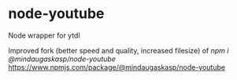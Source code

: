 # node-youtube
Node wrapper for ytdl

Improved fork (better speed and quality, increased filesize) of *npm i @mindaugaskasp/node-youtube* https://www.npmjs.com/package/@mindaugaskasp/node-youtube

